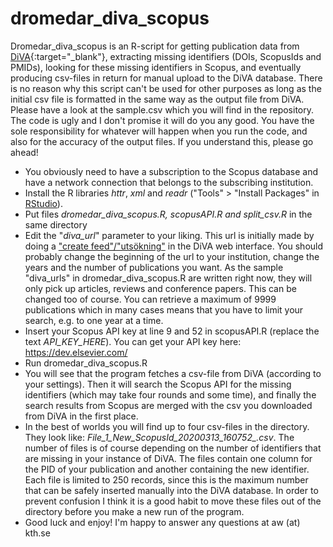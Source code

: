 # dromedar_diva_scopus
Dromedar_diva_scopus is an R-script for getting publication data from [DiVA](https://info.diva-portal.org/consortium/){:target="_blank"}, extracting missing identifiers (DOIs, ScopusIds and PMIDs), looking for these missing identifiers in Scopus, and eventually producing csv-files in return for manual upload to the DiVA database. There is no reason why this script can't be used for other purposes as long as the initial csv file is formatted in the same way as the output file from DiVA. Please have a look at the sample.csv which you will find in the repository. The code is ugly and I don't promise it will do you any good. You have the sole responsibility for whatever will happen when you run the code, and also for the accuracy of the output files. If you understand this, please go ahead!

- You obviously need to have a subscription to the Scopus database and have a network connection that belongs to the subscribing institution.
- Install the R libraries *httr*, *xml* and *readr* ("Tools" > "Install Packages" in [RStudio](https://rstudio.com/products/rstudio/download/)).
- Put files *dromedar_diva_scopus.R, scopusAPI.R and split_csv.R* in the same directory
- Edit the "*diva_url*" parameter to your liking. This url is initially made by doing a ["create feed"/"utsökning"](https://wiki.epc.ub.uu.se/display/divainfo/CSV-generator) in the DiVA web interface. You should probably change the beginning of the url to your institution, change the years and the number of publications you want. As the sample "diva_urls" in dromedar_diva_scopus.R are written right now, they will only pick up articles, reviews and conference papers. This can be changed too of course. You can retrieve a maximum of 9999 publications which in many cases means that you have to limit your search, e.g. to one year at a time.
- Insert your Scopus API key at line 9 and 52 in scopusAPI.R (replace the text *API_KEY_HERE*). You can get your API key here: https://dev.elsevier.com/
- Run dromedar_diva_scopus.R
- You will see that the program fetches a csv-file from DiVA (according to your settings). Then it will search the Scopus API for the missing identifiers (which may take four rounds and some time), and finally the search results from Scopus are merged with the csv you downloaded from DiVA in the first place.
- In the best of worlds you will find up to four csv-files in the directory. They look like: *File_1_New_ScopusId_20200313_160752_.csv*. The number of files is of course depending on the number of identifiers that are missing in your instance of DiVA. The files contain one column for the PID of your publication and another containing the new identifier. Each file is limited to 250 records, since this is the maximum number that can be safely inserted manually into the DiVA database. In order to prevent confusion I think it is a good habit to move these files out of the directory before you make a new run of the program.
- Good luck and enjoy! I'm happy to answer any questions at aw (at) kth.se
